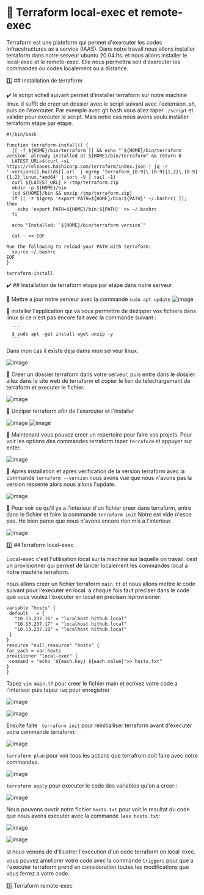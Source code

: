 # 👧 Terraform local-exec et remote-exec

Terraform est une plateform qui permet d'exercuter les codes Infracstructures as a service (IAAS). Dans notre travail nous allons installer terraform dans notre serveur ubuntu 20.04.lts. et nous allons installer le local-exec et le remote-exec. Elle nous permettra soit d'exercuter les commandes ou codes localement ou a distance.

:one: ## Installation de terraform

 ✔️ le script schell suivant permet d'installer terraform sur notre machine linux. il suffit de creer un dossier avec le script suivant avec l'extension .sh, puis de l'exercuter. Par exemple avec git bash vous allez taper `./script` et valider pour executer le script. Mais notre cas nous avons voulu installer terraform etape par etape.

```
#!/bin/bash

function terraform-install() {
  [[ -f ${HOME}/bin/terraform ]] && echo "`${HOME}/bin/terraform version` already installed at ${HOME}/bin/terraform" && return 0
  LATEST_URL=$(curl -sL https://releases.hashicorp.com/terraform/index.json | jq -r '.versions[].builds[].url' | egrep 'terraform_[0-9]\.[0-9]{1,2}\.[0-9]{1,2}_linux.*amd64' | sort -V | tail -1)
  curl ${LATEST_URL} > /tmp/terraform.zip
  mkdir -p ${HOME}/bin
  (cd ${HOME}/bin && unzip /tmp/terraform.zip)
  if [[ -z $(grep 'export PATH=${HOME}/bin:${PATH}' ~/.bashrc) ]]; then
  	echo 'export PATH=${HOME}/bin:${PATH}' >> ~/.bashrc
  fi
  
  echo "Installed: `${HOME}/bin/terraform version`"
  
  cat - << EOF 
 
Run the following to reload your PATH with terraform:
  source ~/.bashrc
EOF
}

terraform-install

```
✔️ ## Installation de terraform etape par etape dans notre serveur

 💙 Mettre a jour notre serveur avec la commande `sudo apt update`
 ![image](images/1.JPG)
 
 💙 installer l'application qui va vous permettre de dezipper vos fichiers dans linux si ce n'est pas encore fait avec la commande suivant :
      
      ```
      $ sudo apt -get install wget unzip -y
      ```
      
  Dans mon cas il existe deja dams mon serveur linux.
  
  ![image](images/2.JPG)
      
  💙 Creer un dossier terraform dans votre serveur, puis entre dans le dossier. allez dans le site web de terraform et copier le lien de telechargement de terraform et executer le fichier.
  
   ![image](images/4.JPG)
      
  💙 Unziper terraform afin de l'exercuter et l'installer
       
   ![image](images/6.JPG)
   ![image](images/7.JPG)
   
  💙 Maintenant vous pouvez creer un repertoire pour faire vos projets. Pour voir les options des commandes terraform taper `terraform` et appuyer sur enter.
 
 ![image](images/8.JPG)

  💙 Apres installation et apres verification de la version terraform avec la commande `terraform --version` nous avons vue que nous n'avons pas la version ressente alors nous allons l'update.
  
   ![image](images/9.JPG)
       
   💙 Pour voir ce qu'il ya a l'interieur d'un fichier creer dans terraform, entre dans le fichier et faire la commande `terraform init` Notre est vide n'esce pas. He bien parce que nous n'avons encore rien mis a l'interieur. 
       
  ![image](images/11.JPG)
 
  :two: ##Terraform local-exec
  
 Local-exec c'est l'utilisation local sur la machine sur laquelle on travail. cest un provisionner qui permet de lancer localement les commandes local a notre machine terraform.
 
 nous allons creer un fichier terraform `main.tf` et nous allons mettre le code suivant pour l'executer en local. a chaque fois faut preciser dans le code que vous voulez l'executer en local en precisan leprovisioner:
 
 
 ```
 variable "hosts" {
  default   = {
    "10.13.237.16" = "localhost hithub.local"
    "10.13.237.17" = "localhost hithub.local"
    "10.13.237.18" = "localhost hithub.local"
  }
 }
resource "null_resource" "hosts" {
 for_each = var.hosts
 provisioner "local-exec" {
  command = "echo '${each.key} ${each.value}'>> hosts.txt"
 }
}
 ```
 Tapez `vim main.tf` pour creer le fichier main et ecrivez votre code a l'interieur puis tapez `:wq` pour enregistrer
 
 ![image](images/12.JPG)
 
 ![image](images/13.JPG)
 
 Ensuite faite ` terraform init` pour reinitialliser terraform avant d'executer votre commande terraform:
 
 ![image](images/14.JPG)
 
 `terraform plan` pour voir tous les actions que terrafrom doit faire avec notre commandes.
 
 ![image](images/15.JPG)
 
 `terraform apply` pour executer le code des variables qu'on a creer :
 
 ![image](images/16.JPG)
 
 Nous pouvons ouvrir notre fichier `hosts.txt` pour voir le resultat du code que nous avons executer 
 avec la commande `less hosts.txt`:
 
 ![image](images/18.JPG)
 
 ![image](images/17.JPG)
 
 ☑️ nous venons de d'illustrer l'execution d'un code terraform en local-exec. vous pouvez ameliorer votre code avec la commande `triggers` pour que a l'executer terraform prend en consideration toutes les modifications que vous ferrez a votre code.
 
 :three: Terraform remote-exec
 
 
